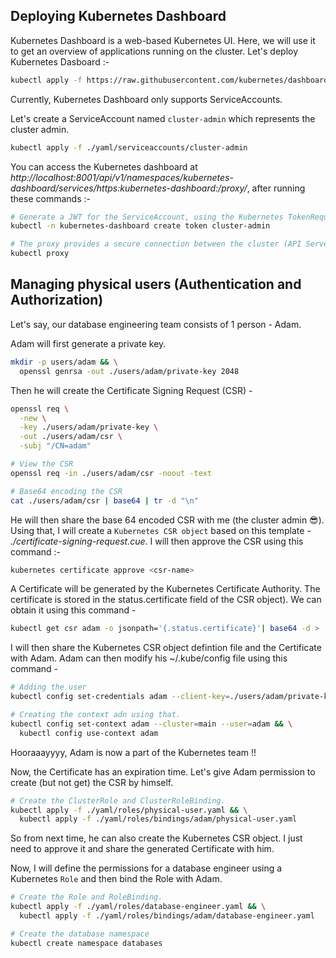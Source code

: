 ## Deploying Kubernetes Dashboard

Kubernetes Dashboard is a web-based Kubernetes UI. Here, we will use it to get an overview of
applications running on the cluster. Let's deploy Kubernetes Dasboard :-
```sh
kubectl apply -f https://raw.githubusercontent.com/kubernetes/dashboard/v2.7.0/aio/deploy/recommended.yaml
```
Currently, Kubernetes Dashboard only supports ServiceAccounts.

Let's create a ServiceAccount named `cluster-admin` which represents the cluster admin.
```sh
kubectl apply -f ./yaml/serviceaccounts/cluster-admin
```

You can access the Kubernetes dashboard at *http://localhost:8001/api/v1/namespaces/kubernetes-dashboard/services/https:kubernetes-dashboard:/proxy/*, after running these commands :-
```sh
# Generate a JWT for the ServiceAccount, using the Kubernetes TokenRequest API
kubectl -n kubernetes-dashboard create token cluster-admin

# The proxy provides a secure connection between the cluster (API Server) and the client.
kubectl proxy
```

## Managing physical users (Authentication and Authorization)

Let's say, our database engineering team consists of 1 person - Adam.

Adam will first generate a private key.
```sh
mkdir -p users/adam && \
  openssl genrsa -out ./users/adam/private-key 2048
```

Then he will create the Certificate Signing Request (CSR) -
```sh
openssl req \
  -new \
  -key ./users/adam/private-key \
  -out ./users/adam/csr \
  -subj "/CN=adam"

# View the CSR
openssl req -in ./users/adam/csr -noout -text

# Base64 encoding the CSR
cat ./users/adam/csr | base64 | tr -d "\n"
```

He will then share the base 64 encoded CSR with me (the cluster admin 😎). Using that, I will create
a `Kubernetes CSR object` based on this template - *./certificate-signing-request.cue*. I will then
approve the CSR using this command :-
```sh
kubernetes certificate approve <csr-name>
```
A Certificate will be generated by the Kubernetes Certificate Authority. The certificate is stored
in the status.certificate field of the CSR object). We can obtain it using this command -
```sh
kubectl get csr adam -o jsonpath='{.status.certificate}'| base64 -d > ./users/adam/certificate
```

I will then share the Kubernetes CSR object defintion file and the Certificate with Adam. Adam can
then modify his ~/.kube/config file using this command -
```sh
# Adding the user
kubectl config set-credentials adam --client-key=./users/adam/private-key --client-certificate=./users/adam/certificate --embed-certs=true

# Creating the context adn using that.
kubectl config set-context adam --cluster=main --user=adam && \
  kubectl config use-context adam
```

Hooraaayyyy, Adam is now a part of the Kubernetes team !!

Now, the Certificate has an expiration time. Let's give Adam permission to create (but not get) the
CSR by himself.
```sh
# Create the ClusterRole and ClusterRoleBinding.
kubectl apply -f ./yaml/roles/physical-user.yaml && \
  kubectl apply -f ./yaml/roles/bindings/adam/physical-user.yaml
```
So from next time, he can also create the Kubernetes CSR object. I just need to approve it and share
the generated Certificate with him.

Now, I will define the permissions for a database engineer using a Kubernetes `Role` and then bind the Role with Adam.
```sh
# Create the Role and RoleBinding.
kubectl apply -f ./yaml/roles/database-engineer.yaml && \
  kubectl apply -f ./yaml/roles/bindings/adam/database-engineer.yaml

# Create the database namespace
kubectl create namespace databases
```